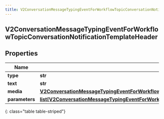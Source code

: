 ```yaml
---
title: V2ConversationMessageTypingEventForWorkflowTopicConversationNotificationTemplateHeader
---
```

## V2ConversationMessageTypingEventForWorkflowTopicConversationNotificationTemplateHeader

## Properties

|Name | Type | Description | Notes|
|------------ | ------------- | ------------- | -------------|
| **type** | **str** |  | [optional] |
| **text** | **str** |  | [optional] |
| **media** | [**V2ConversationMessageTypingEventForWorkflowTopicConversationContentAttachment**](V2ConversationMessageTypingEventForWorkflowTopicConversationContentAttachment.html) |  | [optional] |
| **parameters** | [**list[V2ConversationMessageTypingEventForWorkflowTopicConversationNotificationTemplateParameter]**](V2ConversationMessageTypingEventForWorkflowTopicConversationNotificationTemplateParameter.html) |  | [optional] |
{: class="table table-striped"}



